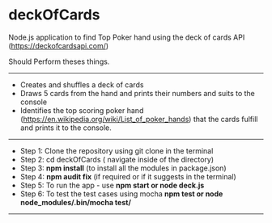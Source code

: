 # deckOfCards

Node.js application to find Top Poker hand using the deck of cards API (https://deckofcardsapi.com/) 
  
Should Perform theses things.

------------------------------------------------------------------------------------------------------------------------------
* Creates and shuffles a deck of cards
* Draws 5 cards from the hand and prints their numbers and suits to the console
* Identifies the top scoring poker hand (https://en.wikipedia.org/wiki/List_of_poker_hands) that the cards fulfill and prints it to the console.
------------------------------------------------------------------------------------------------------------------------------
* Step 1: Clone the repository using git clone in the terminal
* Step 2: cd deckOfCards ( navigate inside of the directory)
* Step 3: **npm install** (to install all the modules in package.json)
* Step 4: **npm audit fix** (if required or if it suggests in the terminal)
* Step 5: To run the app - use **npm start or node deck.js** 
* Step 6: To test the test cases using mocha **npm test or node node_modules/.bin/mocha test/**

------------------------------------------------------------------------------------------------------------------------------

